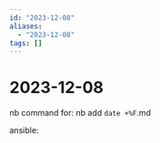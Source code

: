 ```yaml
---
id: "2023-12-08"
aliases:
  - "2023-12-08"
tags: []
---
```

# 2023-12-08

nb command for: nb add `date +%F`.md

ansible:

